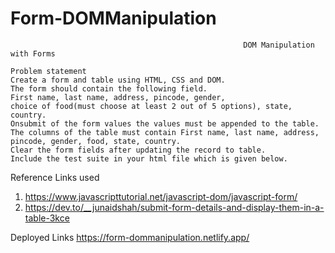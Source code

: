 # Form-DOMManipulation

                                                        DOM Manipulation with Forms

    Problem statement
    Create a form and table using HTML, CSS and DOM.
    The form should contain the following field. 
    First name, last name, address, pincode, gender, 
    choice of food(must choose at least 2 out of 5 options), state, country.
    Onsubmit of the form values the values must be appended to the table.
    The columns of the table must contain First name, last name, address, 
    pincode, gender, food, state, country. 
    Clear the form fields after updating the record to table.
    Include the test suite in your html file which is given below.



Reference Links used 
1) https://www.javascripttutorial.net/javascript-dom/javascript-form/
2) https://dev.to/__junaidshah/submit-form-details-and-display-them-in-a-table-3kce

Deployed Links
https://form-dommanipulation.netlify.app/
